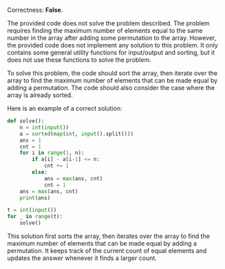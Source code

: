 Correctness: **False**.

The provided code does not solve the problem described. The problem requires finding the maximum number of elements equal to the same number in the array after adding some permutation to the array. However, the provided code does not implement any solution to this problem. It only contains some general utility functions for input/output and sorting, but it does not use these functions to solve the problem.

To solve this problem, the code should sort the array, then iterate over the array to find the maximum number of elements that can be made equal by adding a permutation. The code should also consider the case where the array is already sorted.

Here is an example of a correct solution:

```python
def solve():
    n = int(input())
    a = sorted(map(int, input().split()))
    ans = 1
    cnt = 1
    for i in range(1, n):
        if a[i] - a[i-1] <= n:
            cnt += 1
        else:
            ans = max(ans, cnt)
            cnt = 1
    ans = max(ans, cnt)
    print(ans)

t = int(input())
for _ in range(t):
    solve()
```

This solution first sorts the array, then iterates over the array to find the maximum number of elements that can be made equal by adding a permutation. It keeps track of the current count of equal elements and updates the answer whenever it finds a larger count.